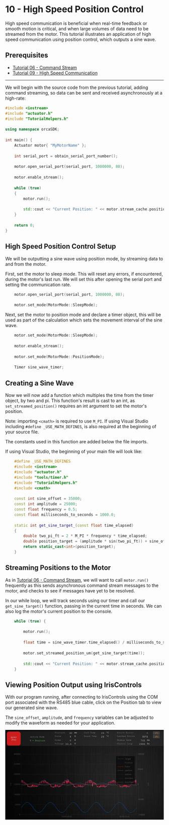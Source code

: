 # 10 - High Speed Position Control

High speed communication is beneficial when real-time feedback or smooth motion is critical, and when large volumes of data need to be streamed from the motor. This tutorial illustrates an application of high speed communication using position control, which outputs a sine wave. 

## Prerequisites
 - [Tutorial 06 - Command Stream](../06_CommandStream/06_CommandStream.md)
 - [Tutorial 09 - High Speed Communication](../09_HighSpeedCommunication/09_HighSpeedCommunication.md)
  
  
---

We will begin with the source code from the previous tutorial, adding command streaming, so data can be sent and received asynchronously at a high-rate:

```./main.cpp
#include <iostream>
#include "actuator.h"
#include "TutorialHelpers.h"

using namespace orcaSDK;

int main() {
	Actuator motor{ "MyMotorName" };

	int serial_port = obtain_serial_port_number();

	motor.open_serial_port(serial_port, 1000000, 80);

	motor.enable_stream();
	
	while (true)
	{
		motor.run();

		std::cout << "Current Position: " << motor.stream_cache.position << "          \r";
	}

	return 0;
}
```

## High Speed Position Control Setup

We will be outputting a sine wave using position mode, by streaming data to and from the motor.

First, set the motor to sleep mode. This will reset any errors, if encountered, during the motor's last run. We will set this after opening the serial port and setting the communication rate. 

``` ./main.cpp
	motor.open_serial_port(serial_port, 1000000, 80);

	motor.set_mode(MotorMode::SleepMode);     
```

Next, set the motor to position mode and declare a timer object, this will be used as part of the calculation which sets the movement interval of the sine wave.

``` ./main.cpp
	motor.set_mode(MotorMode::SleepMode); 

	motor.enable_stream();

	motor.set_mode(MotorMode::PositionMode);

	Timer sine_wave_timer;    
```

## Creating a Sine Wave

Now we will now add a function which multiples the time from the timer object, by two and pi. This function's result is cast to an int, as `set_streamed_position()` requires an int argument to set the motor's position. 

Note: importing `<cmath>` is required to use `M_PI`. If using Visual Studio including `#define _USE_MATH_DEFINES`, is also required at the beginning of your source file. 

The constants used in this function are added below the file imports.

If using Visual Studio, the beginning of your main file will look like:

``` ./main.cpp
	#define _USE_MATH_DEFINES
	#include <iostream>
	#include "actuator.h"
	#include "tools/timer.h"
	#include "TutorialHelpers.h"
	#include <cmath> 

	const int sine_offset = 35000;
	const int amplitude = 25000;
	const float frequency = 0.5;
	const float milliseconds_to_seconds = 1000.0;

	static int get_sine_target_(const float time_elapsed)
	{
		double two_pi_ft = 2 * M_PI * frequency * time_elapsed;
		double position_target = (amplitude * sin(two_pi_ft)) + sine_offset;
		return static_cast<int>(position_target);
	} 
```

## Streaming Positions to the Motor

As in [Tutorial 06 - Command Stream](../06_CommandStream/06_CommandStream.md), we will want to call `motor.run()` frequently as this sends asynchronous command stream messages to the motor, and checks to see if messages have yet to be resolved.

In our while loop, we will track seconds using our timer and call our `get_sine_target()` function, passing in the current time in seconds. We can also log the motor's current position to the console.

``` ./main.cpp
	while (true) {

		motor.run();

		float time = sine_wave_timer.time_elapsed() / milliseconds_to_seconds;

		motor.set_streamed_position_um(get_sine_target(time));

		std::cout << "Current Position: " << motor.stream_cache.position << "		\r"; 
	}
```

## Viewing Position Output using IrisControls

With our program running, after connecting to IrisControls using the COM port associated with the RS485 blue cable, click on the Position tab to view our generated sine wave. 

The `sine_offset`, `amplitude`, and `frequency` variables can be adjusted to modify the waveform as needed for your application.

![Sine Wave in IrisControls](./resources/iriscontrols_sine_wave.png)